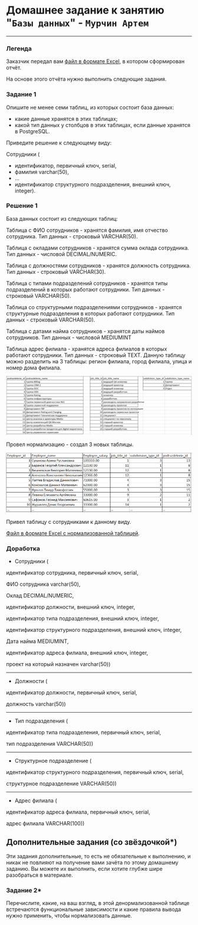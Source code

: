 # Домашнее задание к занятию "`Базы данных`" - `Мурчин Артем`
---
### Легенда

Заказчик передал вам [файл в формате Excel](https://github.com/netology-code/sdb-homeworks/blob/main/resources/hw-12-1.xlsx), в котором сформирован отчёт. 

На основе этого отчёта нужно выполнить следующие задания.

### Задание 1

Опишите не менее семи таблиц, из которых состоит база данных:

- какие данные хранятся в этих таблицах;
- какой тип данных у столбцов в этих таблицах, если данные хранятся в PostgreSQL.

Приведите решение к следующему виду:

Сотрудники (

- идентификатор, первичный ключ, serial,
- фамилия varchar(50),
- ...
- идентификатор структурного подразделения, внешний ключ, integer).

### Решение 1

База данных состоит из следующих таблиц:

Таблица с ФИО сотрудников - хранятся фамилия, имя отчество сотрудника. Тип данных - строковый VARCHAR(50).

Таблица с окладами сотрудников - хранятся сумма оклада сотрудника. Тип данных - числовой DECIMAL/NUMERIC.

Таблица с должностями сотрудников - хранятся должность сотрудника. Тип данных - строковый VARCHAR(30).

Таблица с типами подразделений сотрудников - хранятся типы подразделений в которых работают сотрудники. Тип данных - строковый VARCHAR(50).

Таблица со структурными подразделениями сотрудников - хранятся структурные подразделения в которых работают сотрудники. Тип данных - строковый VARCHAR(50).

Таблица с датами найма сотрудников - хранятся даты наймов сотрудников. Тип данных - числовой MEDIUMINT

Таблица адрес филиала - хранятся адреса филиалов в которых работают сотрудники. Тип данных - строковый TEXT. Данную таблицу можно разделить на 3 таблицы: регион филиала, город филиала, улица и номер дома филиала.



![alt text](https://github.com/artmur1/12-01-hw/blob/main/12-01-murchin-1.png)

Провел нормализацию - создал 3 новых таблицы.

![alt text](https://github.com/artmur1/12-01-hw/blob/main/12-01-murchin-2.png)

Привел таблицу с сотрудниками к данному виду.

[Файл в формате Excel с нормализованной таблицей](https://github.com/artmur1/12-01-hw/blob/main/hw-12-1-murchin.xlsx).

### Доработка

- Сотрудники (

идентификатор сотрудника, первичный ключ, serial,

ФИО сотрудника varchar(50),

Оклад DECIMAL/NUMERIC,

идентификатор должности, внешний ключ, integer,

идентификатор типа подразделения, внешний ключ, integer,

идентификатор структурного подразделения, внешний ключ, integer,

Дата найма MEDIUMINT,

идентификатор адреса филиала, внешний ключ, integer,

проект на который назначен varchar(50))

---

- Должности (

идентификатор должности, первичный ключ, serial,

должность varchar(50))

---

- Тип подразделения (

идентификатор типа подразделения, первичный ключ, serial,

тип подразделения VARCHAR(50))

---

- Структурное подразделение (

идентификатор структурного подразделения, первичный ключ, serial,

структурное подразделение VARCHAR(50))

---

- Адрес филиала (

идентификатор адреса филиала, первичный ключ, serial,

адрес филиала VARCHAR(100))


## Дополнительные задания (со звёздочкой*)
Эти задания дополнительные, то есть не обязательные к выполнению, и никак не повлияют на получение вами зачёта по этому домашнему заданию. Вы можете их выполнить, если хотите глубже шире разобраться в материале.


### Задание 2*

Перечислите, какие, на ваш взгляд, в этой денормализованной таблице встречаются функциональные зависимости и какие правила вывода нужно применить, чтобы нормализовать данные.
